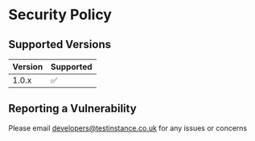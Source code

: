 # Security Policy

## Supported Versions

| Version | Supported          |
| ------- | ------------------ |
| 1.0.x   | :white_check_mark: |

## Reporting a Vulnerability

Please email [developers@testinstance.co.uk](mailto:developers@testinstance.co.uk) for any issues or concerns
